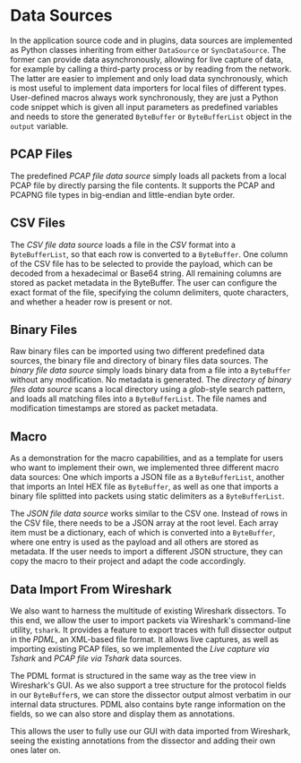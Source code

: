 
# Data Sources

In the application source code and in plugins, data sources are implemented as Python classes inheriting from either `DataSource` or `SyncDataSource`. The former can provide data asynchronously, allowing for live capture of data, for example by calling a third-party process or by reading from the network. The latter are easier to implement and only load data synchronously, which is most useful to implement data importers for local files of different types. User-defined macros always work synchronously, they are just a Python code snippet which is given all input parameters as predefined variables and needs to store the generated `ByteBuffer` or `ByteBufferList` object in the `output` variable.


## PCAP Files
The predefined *PCAP file data source* simply loads all packets from a local PCAP file by directly parsing the file contents. It supports the PCAP and PCAPNG file types in big-endian and little-endian byte order.


## CSV Files
The *CSV file data source* loads a file in the *CSV* format into a `ByteBufferList`, so that each row is converted to a `ByteBuffer`. 
One column of the CSV file has to be selected to provide the payload, which can be decoded from a hexadecimal or Base64 string. All remaining columns are stored as packet metadata in the ByteBuffer. The user can configure the exact format of the file, specifying the column delimiters, quote characters, and whether a header row is present or not.


## Binary Files
Raw binary files can be imported using two different predefined data sources, the binary file and directory of binary files data sources.
The *binary file data source* simply loads binary data from a file into a `ByteBuffer` without any modification. No metadata is generated.
The *directory of binary files data source* scans a local directory using a *glob*-style search pattern, and loads all matching files into a `ByteBufferList`. The file names and modification timestamps are stored as packet metadata. 


## Macro
As a demonstration for the macro capabilities, and as a template for users who want to implement their own, we implemented three different macro data sources: One which imports a JSON file as a `ByteBufferList`, another that imports an Intel HEX file as `ByteBuffer`, as well as one that imports a binary file splitted into packets using static delimiters as a `ByteBufferList`.

The *JSON file data source* works similar to the CSV one. Instead of rows in the CSV file, there needs to be a JSON array at the root level. Each array item must be a dictionary, each of which is converted into a `ByteBuffer`, where one entry is used as the payload and all others are stored as metadata. If the user needs to import a different JSON structure, they can copy the macro to their project and adapt the code accordingly.


## Data Import From Wireshark
We also want to harness the multitude of existing Wireshark dissectors. To this end, we allow the user to import packets via Wireshark's command-line utility, `tshark`. It provides a feature to export traces with full dissector output in the *PDML*, an XML-based file format. It allows live captures, as well as importing existing PCAP files, so we implemented the *Live capture via Tshark* and *PCAP file via Tshark* data sources.

The PDML format is structured in the same way as the tree view in Wireshark's GUI. As we also support a tree structure for the protocol fields in our `ByteBuffer`s, we can store the dissector output almost verbatim in our internal data structures. PDML also contains byte range information on the fields, so we can also store and display them as annotations.

This allows the user to fully use our GUI with data imported from Wireshark, seeing the existing annotations from the dissector and adding their own ones later on.

